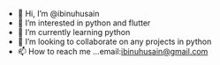 - 👋 Hi, I’m @ibinuhusain
- 👀 I’m interested in python and flutter
- 🌱 I’m currently learning python
- 💞️ I’m looking to collaborate on any projects in python
- 📫 How to reach me ...email:ibinuhusain@gmail.com

